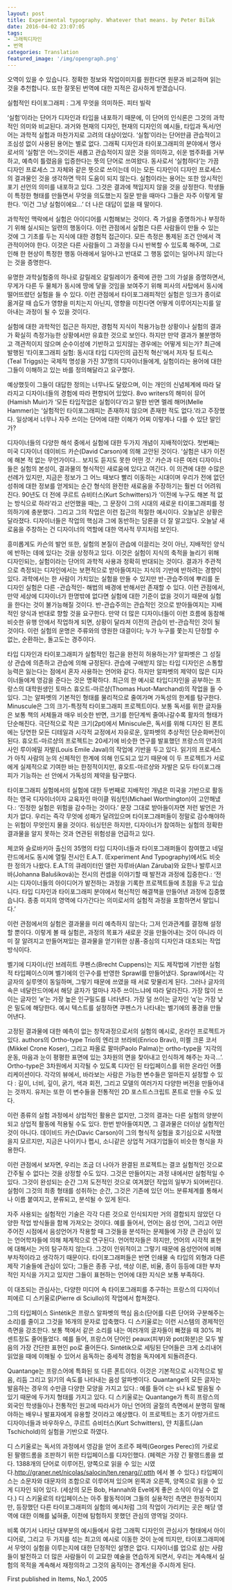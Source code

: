 ```yaml
---
layout: post
title: Experimental typography. Whatever that means. by Peter Biľak
date: 2016-04-02 23:07:05
tags:
- 그래픽디자인
- 번역
categories: Translation
featured_image: '/img/opengraph.png'
---
```


오역이 있을 수 있습니다. 정확한 정보와 작업이미지를 원한다면 원문과 비교하며 읽는 것을 추천합니다. 또한 잘못된 번역에 대한 지적은 감사하게 받겠습니다.

실험적인 타이포그래피 : 그게 무엇을 의미하든. 피터 빌락

‘실험’이라는 단어가 디자인과 타입을 내포하기 때문에, 이 단어의 인식론은 그것의 과학적인 의미와 비교된다. 과거와 현재의 디자인, 현재의 디자인의 예시들, 타입과 독서/언어는 과학적 실험과 마찬가지로 고려의 대상이었다. ‘실험’이라는 단어만큼 관습적이고 조심성 없이 사용된 용어는 별로 없다. 그래픽 디자인과 타이포그래피의 분야에서 명사로서의 ‘실험’은 어느것이든 새롭고 관습적이지 않은 것을 의미하고, 쉬운 범주화를 거부하고, 예측이 틀렸음을 입증한다는 뜻의 단어로 쓰여왔다. 동사로서 ‘실험하다’는 가끔 디자인 프로세스 그 자체와 같은 뜻으로 쓰이는데 이는 모든 디자인이 디자인 프로세스의 결과물인 것을 생각하면 딱히 도움이 되지 않는다. 실험이라는 용어는 또한 암시적인 포기 선언의 의미를 내포하고 있다. 그것은 결과에 책임지지 않을 것을 상정한다. 학생들이 특정한 형태를 만들면서 무엇을 의도했는지 질문 받을 때마다 그들은 자주 이렇게 말한다. ‘이건 그냥 실험이에요…’ 더 나은 대답이 없을 때 말이다.

과학적인 맥락에서 실험은 아이디어를 시험해보는 것이다. 즉 가설을 증명하거나 부정하기 위해 실시되는 일련의 행동이다. 이런 관점에서 실험은 다른 사람들이 만들 수 있는 것에 그 기초를 두는 지식에 대한 경험적 접근이다. 모든 측정은 통제된 조건 안에서 객관적이어야 한다. 이것은 다른 사람들이 그 과정을 다시 반복할 수 있도록 해주며, 그로 인해 한 현상이 특정한 행동 아래에서 일어나고 반대로 그 행동 없이는 일어나지 않는다는 것을 증명한다.

유명한 과학실험중의 하나로 갈릴레오 갈릴레이가 중력에 관한 그의 가설을 증명하면서, 무게가 다른 두 물체가 동시에 땅에 닿을 것임을 보여주기 위해 피사의 사탑에서 동시에 떨어뜨렸던 실험을 들 수 있다. 이런 관점에서 타이포그래피적인 실험은 잉크가 종이로 옮겨갈 때 습도가 영향을 미치는지 아닌지, 영향을 미친다면 어떻게 이루어지는지를 알아내는 과정이 될 수 있을 것이다.

실험에 대한 과학적인 접근은 하지만, 경험적 지식이 적용가능한 상황이나 실험의 결과가 확실히 측정가능한 상황에서만 유효한 것으로 보인다. 하지만 만약 결과가 불분명하고 객관적이지 않으며 순수이성에 기반하고 있지않는 경우에는 어떻게 되는가? 최근에 발행된 ‘타이포그래피 실험: 동시대 타입 디자인의 급진적 혁신’에서 저자 틸 트릭스(Teal Triggs)는 국제적 명성을 가진 37명의 디자이너들에게, 실험이라는 용어에 대한 그들이 이해하고 있는 바를 정의해달라고 요구했다.

예상했듯이 그들이 대답한 정의는 너무나도 달랐으며, 이는 개인의 신념체계에 따라 달라지고 디자이너들의 경험에 따라 편향되어 있었다. 8vo writers의 해미쉬 뮤어(Hamish Muir)가 ‘모든 타입작업은 실험이다’라고 말한 반면 멜레 해머(Melle Hammer)는 ‘실험적인 타이포그래피는 존재하지 않으며 존재한 적도 없다.’라고 주장했다. 일상에서 너무나 자주 쓰이는 단어에 대한 이해가 어찌 이렇게나 다를 수 있단 말인가?

디자이너들의 다양한 해석 중에서 실험에 대한 두가지 개념이 지배적이었다. 첫번째는 미국 디자이너 데이비드 카슨(David Carson)에 의해 고안된 것이다. ‘실험은 내가 이전에 해본 적 없는 무언가이다… 보지도 듣지도 못한 어떤 것.’ 카슨과 다른 여러 디자이너들은 실험의 본성이, 결과물의 형식적인 새로움에 있다고 여긴다. 이 의견에 대한 수많은 선례가 있지만, 지금은 정보가 그 어느 때보다 빨리 이동하는 시대이며 우리가 전에 없던 성취에 대한 정보를 얻게되는 순간 형식의 완전한 새로움을 주장하기는 훨씬 더 어려워진다. 90년도 더 전에 쿠르트 슈비터스(Kurt Schwitters)가 ‘이전에 누구도 해본 적 없는 방식으로 하라’라고 선언했을 때는, 그 문장이 그의 시대의 새로운 타이포그래피를 정의하기에 충분했다. 그리고 그의 작업은 이런 접근의 적절한 예시이다. 오늘날은 상황은 달라졌다. 디자이너들은 작업의 핵심과 그에 동반하는 담론을 더 잘 알고있다. 오늘날 새로움을 주창하는 건 디자이너의 역할에 대한 역사적 무지처럼 보인다.

흥미롭게도 카슨의 발언 또한, 실험의 본질이 관습에 이끌리는 것이 아닌, 지배적인 양식에 반하는 데에 있다는 것을 상정하고 있다. 이것은 실험이 지식의 축적을 늘리기 위해 디자인되는, 실험이라는 단어의 과학적 사용과 정확히 반대되는 것이다. 결과가 주관적으로 측정되는 디자인에서는 보편적으로 받아들여지는 지식의 기반에 반하려는 경향이 있다. 과학에서는 한 사람이 가치있는 실험을 만들 수 있지만 반-관습주의에 뿌리를 둔 디자인 실험은 다른 -관습적인- 해법의 배경에 반해서만 존재할 수 있다. 이런 관점에서, 만약 세상에 디자이너가 한명밖에 없다면 실험에 대한 기준이 없을 것이기 때문에 실험을 한다는 것이 불가능해질 것이다. 반-관습주의는 관습적인 것으로 받아들여지는 지배적인 양식과 반대로 향할 것을 요구한다. 만약 더 많은 디자이너들이 이런 흐름에 동참해 비슷한 유행 안에서 작업하게 되면, 상황이 달라져 이전의 관습이 반-관습적인 것이 될 것이다. 이런 실험의 운명은 주류와의 영원한 대결이다; 누가 누구를 쫓는지 단정할 수 없는, 순환하는, 돌고도는 경주이다.

타입 디자인과 타이포그래피가 실험적인 접근을 완전히 허용하는가? 알파벳은 그 성질상 관습에 의존하고 관습에 의해 규정된다. 관습에 구애받지 않는 타입 디자인은 소통할 능력은 잃는다는 점에서 혼자 사용하는 언어와 같다. 하지만 알파벳의 제약이 많은 디자이너들에게 영감을 준다는 것은 명확하다. 최근의 한 예시로 타입디자인을 공부하는 프랑스의 대학원생인 토마스 휴오트-마르샹(Thomas Huot-Marchand)의 작업을 들 수 있다. 그는 알파벳의 기본적인 형태를 물리적으로 줄여가며 가독성의 한계를 탐구한다. Minuscule은 그의 크기-특정적 타이포그래피 프로젝트이다. 보통 독서를 위한 글자들은 보통 책의 서체들과 매우 비슷한 반면, 크기를 한단계씩 줄여나갈수록 활자의 형태가 단순해진다. 극단적으로 작은 크기(2pt)에서 Miniscule은, 독서를 위해 디자인 된 폰트에는 당연한 모든 디테일과 시각적 교정에서 자유로운, 알파벳의 추상적인 단순화버전이 된다. 휴오트-마르샹의 프로젝트는 20세기에 비슷한 연구를 발표했던 프랑스의 안과의사인 루이에밀 자발(Louis Emile Javal)의 작업에 기반을 두고 있다. 읽기의 프로세스가 아직 사람의 눈의 신체적인 한계에 의해 인도되고 있기 때문에 이 두 프로젝트가 서로에게 실제적으로 기여한 바는 한정적이지만, 휴오트-마르샹와 자발은 모두 타이포그래피가 기능하는 선 안에서 가독성의 제약을 탐구했다.

타이포그래피 실험에서의 실험에 대한 두번째로 지배적인 개념은 미국을 기반으로 활동하는 영국 디자이너이자 교육자인 마이클 워싱턴(Michael Worthington)이 고안해냈다.: ‘진정한 실험은 위험을 감수하는 것이다.’ 문장 그대로 받아들이자면 저런 발언은 가치가 없다. 우리는 즉각 무엇에 성패가 달려있으며 타이포그래퍼들이 정말로 감수해야하는 위험이 무엇인지 물을 것이다. 워싱턴은 하지만, 디자이너가 참여하는 실험의 정확한 결과물을 알지 못하는 것과 연관된 위험성을 언급하고 있다.

체코와 슬로바키아 출신의 35명의 타입 디자이너들과 타이포그래퍼들이 참여했고 네덜란드에서도 동시에 열릴 전시인 E.A.T. (Experiment And Typography)에서도 비슷한 정의가 나왔다. E.A.T의 큐레이터인 앨런 자루바(Alan Záruba)와 요한나 발루시코바(Johanna Balušíková)는 전시의 컨셉을 이야기할 때 발전과 과정에 집중한다.: ‘전시는 디자이너들의 아이디어가 발전하는 과정을 기록한 프로젝트들에 초점을 두고 있습니다. 타입 디자인과 타이포그래피 분야에서 혁신적인 해결책을 만들어낸 과정에 집중했습니다. 종종 미지의 영역에 다가간다는 의미로서의 실험적 과정을 포함하면서 말입니다.’

이런 관점에서의 실험은 결과물을 미리 예측하지 않는다; 그저 인과관계를 결정해 설정할 뿐이다. 이렇게 볼 때 실험은, 과정의 목표가 새로운 것을 만들어내는 것이 아니라 이미 잘 알려지고 만들어져있는 결과물을 얻기위한 상품-중심의 디자인과 대조되는 작업 방식이다.

벨기에 디자이너인 브레히트 쿠펜스(Brecht Cuppens)는 지도 제작법에 기반한 실험적 타입페이스이며 벨기에의 인구수를 반영한 Sprawl를 만들어냈다. Sprawl에서는 각 글자의 실루엣이 동일하며, 그렇기 때문에 쓰였을 때 서로 맞물리게 된다. 그러나 글자의 속은 네달란드어에서 해당 글자가 얼마나 자주 쓰이느냐에 따라 달라진다. 가장 많이 쓰이는 글자인 ‘e’는 가장 높은 인구밀도를 나타낸다. 가장 덜 쓰이는 글자인 ‘q’는 가장 낮은 밀도에 해당한다. 예시 텍스트를 설정하면 쿠펜스가 나타내는 벨기에의 풍경을 만들어낸다.

고정된 결과물에 대한 예측이 없는 창작과정으로서의 실험의 예시로, 온라인 프로젝트가 있다. authors의 Ortho-type Trio의 엔리코 브라비(Enrico Bravi), 미켈 크론 코서(Mikkel Crone Koser), 그리고 파올로 팔마(Paolo Palma)는 ortho-type을 ‘지각의 운동, 마음과 눈이 평평한 표면에 있는 3차원의 면을 찾아내고 인식하게 해주는 자극…’. Ortho-type은 3차원에서 지각될 수 있도록 디자인 된 타입페이스를 위한 온라인 어플리케이션이다. 각각의 뷰에서, 바라보는 사람은 가능한 변수들은 얼마든지 설정할 수 있다 : 길이, 너비, 깊이, 굵기, 색과 회전, 그리고 모델의 여러가지 다양한 버전을 만들어내는 것까지. 유저는 또한 이 변수들을 전통적인 2D 포스트스크립트 폰트로 만들 수도 있다.

이런 종류의 실험 과정에서 상업적인 활용은 없지만, 그것의 결과는 다른 실험의 양분이 되고 상업적 활동에 적용될 수도 있다. 한번 받아들여지면, 그 결과물은 더이상 실험적인 것이 아니다. 데이비드 카슨(Davic Carson)이 그의 형식적 실험을 호기심으로 시작했을지 모르지만, 지금은 나이키나 펩시, 소니같은 상업적 거대기업들이 비슷한 형식을 차용한다.

이런 관점에서 보자면, 우리는 조금 더 나아가 완결된 프로젝트는 결코 실험적인 것으로 간주될 수 없다는 것을 상정할 수도 있다. 그것은 만들어지는 과정 내에서만 실험적일 수 있다. 그것이 완성되는 순간 그저 도전적인 것으로 여겨졌던 작업의 일부가 되어버린다. 실험이 그것의 최종 형태를 성취하는 순간, 그것은 기존에 있던 어느 분류체계를 통해서나 이름 붙여지고, 분류되고, 분석될 수 있게 된다.

자주 사용되는 실험적인 기술은 각각 다른 것으로 인식되지만 거의 결합되지 않았던 다양한 작업 방식들을 함께 가져오는 것이다. 예를 들어서, 언어는 음성 언어, 그리고 어떤 주어진 시점에서 음성언어가 작용할 때 그것들을 분석하는 문제들에 가장 큰 관심이 있는 언어학자들에 의해 체계적으로 연구된다. 언어학자들은 하지만, 언어의 시각적 표현에 대해서는 거의 탐구하지 않는다. 그것이 인위적이고 그렇기 때문에 음성언어에 비해 부차적이라고 생각하기 때문이다. 타이포그래퍼들은 반면 인쇄물 속 타입의 외형과 다른 제작 기술들에 관심이 있다; 그들은 종종 구성, 색상 이론, 비율, 종이 등등에 대한 부차적인 지식을 가지고 있지만 그들이 표현하는 언어에 대한 지식은 보통 부족하다.

이 대조되는 관심사는, 다양한 미디어 속 타이포그래피를 추구하는 프랑스의 디자이너 피에르 디 스키울로(Pierre di Sciullo)의 작업에서 합쳐졌다.

그의 타입페이스 Sintétik은 프랑스 알파벳의 핵심 음소(단어를 다른 단어와 구분해주는 소리)를 줄이고 그것을 16개의 문자로 압축했다. 디 스키울로는 이런 시스템의 경제적인 측면을 강조한다. 보통 책에서 같은 소리를 내는 여러개의 글자들이 빠졌을 때 30% 퍼센트정도 줄어들었다. 예를 들어, 프랑스어 단어인 peaux(피부)와 pot(화분)은 모두 발음의 가장 간단한 표현인 po로 줄어든다. Sintétik으로 세팅된 단어들은 크게 소리내어 읽었을 때에 이해될 수 있어서 음독하는 중세적 경험을 독자에게 되돌려준다.

Quantange는 프랑스어에 특화된 또 다른 폰트이다. 이것은 기본적으로 시각적으로 발음, 리듬 그리고 읽기의 속도를 나타내는 음성 알파벳이다. Quantange의 모든 글자는 발음하는 경우의 수만큼 다양한 모양을 가지고 있다.: 예를 들어 c는 s나 k로 발음될 수 있기 때문에 두가지 형태를 가지고 있다. 디 스키울로는 Quantange가 특히 프랑스의 외국인 학생들이나 전통적인 원고에 따라서가 아닌 언어의 굴절의 측면에서 분명히 말해야하는 배우나 발표자에게 유용할 것이라고 예상했다. 이 프로젝트는 초기 아방가르드 디자이너들과 바우하우스, 쿠르트 슈비터스(Kurt Schwitters), 얀 치홀트(Jan Tschichold)의 실험을 기반으로 하였다.

디 스키울로는 독서의 과정에서 영감을 얻어 조르주 페렉(Georges Perec)의 가로로 된 팔랭드롬을 조판하기 위한 타입페이스를 디자인했다. (페렉은 가장 긴 팔랭드롬을 썼다. 1388개의 단어로 이루어진, 양쪽으로 읽을 수 있는 시였다.http://graner.net/nicolas/salocin/ten.renarg//:ptth 에서 볼 수 있다.) 타입페이스는 소문자와 대문자의 조합으로 이루어져 있으며 왼쪽과 오른쪽, 양쪽으로 읽을 수 있게 디자인 되어 있다. (세상의 모든 Bob, Hannah와 Eve에게 좋은 소식이 아닐 수 없다.) 디 스키울로의 타입페이스는 아주 활동적이며 그들의 실용적인 측면은 한정적이지만, 등장했던 다른 타이포그래피의 실험의 예시처럼 그의 작업이 가리키는 곳은 해당 영역에 대한 이해를 넓혀줄, 이전에 탐험하지 못했던 관심의 영역일 것이다.

비록 여기서 나타난 대부분의 예시들에서 유럽 그래픽 디자인의 관심사가 형태에서 아이디어로, 그리고 두 가지를 섞는 최고의 예시로 이동한 것이 눈에 띄지만, 타이포그래피에서 무엇이 실험을 이루는지에 대한 단정적인 설명은 없다. 디자이너를 업으로 삼는 사람들이 발전하고 더 많은 사람들이 이 교묘한 예술을 연습하게 되면서, 우리는 계속해서 실험의 목적을 계속해서 재정의하고 그것의 움직이는 경계선을 주시하게 된다.

First published in Items, No.1, 2005

